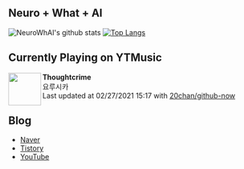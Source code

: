 ## Neuro + What + AI

![NeuroWhAI's github stats](https://github-readme-stats.vercel.app/api?username=neurowhai&count_private=true&show_icons=true)
[![Top Langs](https://github-readme-stats.vercel.app/api/top-langs/?username=neurowhai&layout=compact)](https://github.com/anuraghazra/github-readme-stats)

## Currently Playing on YTMusic

[<img align="left" height="65" src="https://lh3.googleusercontent.com/bDUpPIK_5mbGUojOUZbKlRp2AsYWds2G3_2PtFDPzY3vGUGDXpPMyJ3cSU70I0PWsu8UxJkrxomReQM">](https://music.youtube.com/channel/UCabLXblrQG4cO8F9qdd4Xsw)

**Thoughtcrime**  
요루시카  
Last updated at 02/27/2021 15:17 with [20chan/github-now](https://github.com/20chan/github-now)

## Blog

- [Naver](http://blog.naver.com/neurowhai)
- [Tistory](http://neurowhai.tistory.com/)
- [YouTube](https://www.youtube.com/channel/UCB_v1xU6laBHOeH6z4L-Mtw)
